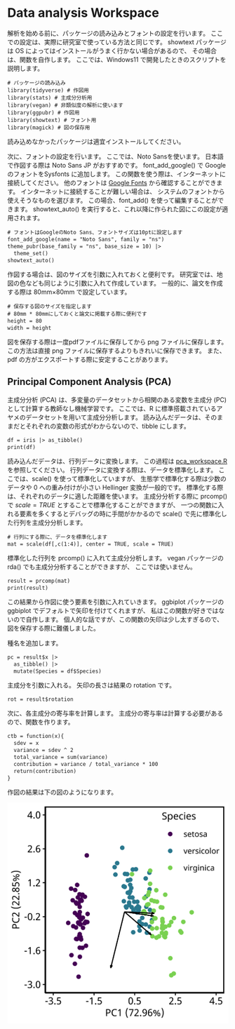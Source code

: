 # Data analysis Workspace

解析を始める前に、パッケージの読み込みとフォントの設定を行います。
ここでの設定は、実際に研究室で使っている方法と同じです。
showtext パッケージは OS によってはインストールがうまく行かない場合があるので、
その場合は、関数を自作します。
ここでは、Windows11
で開発したときのスクリプトを説明します。

```
# パッケージの読み込み
library(tidyverse) # 作図用
library(stats) # 主成分分析用
library(vegan) # 非類似度の解析に使います
library(ggpubr) # 作図用
library(showtext) # フォント用
library(magick) # 図の保存用
```

読み込めなかったパッケージは適宜インストールしてください。

次に、フォントの設定を行います。
ここでは、Noto Sansを使います。
日本語で作図する際は Noto Sans JP がおすすめです。
font_add_google() で Google のフォントをSysfonts に追加します。
この関数を使う際は、インターネットに接続してください。
他のフォントは
[Google Fonts](https://fonts.google.com/)
から確認することができます。
インターネットに接続することが難しい場合は、
システムのフォントから使えそうなものを選びます。
この場合、font_add() を使って編集することができます。
showtext_auto() を実行すると、これ以降に作られた図にこの設定が適用されます。

```
# フォントはGoogleのNoto Sans、フォントサイズは10ptに設定します
font_add_google(name = "Noto Sans", family = "ns")
theme_pubr(base_family = "ns", base_size = 10) |> 
  theme_set()
showtext_auto()
```

作図する場合は、図のサイズを引数に入れておくと便利です。
研究室では、地図の色なども同じように引数に入れて作成しています。
一般的に、論文を作成する際は 80mm×80mm で設定しています。

```
# 保存する図のサイズを指定します
# 80mm * 80mmにしておくと論文に掲載する際に便利です
height = 80
width = height
```

図を保存する際は一度pdfファイルに保存してから png ファイルに保存します。
この方法は直接 png ファイルに保存するよりもきれいに保存できます。
また、pdf の方がエクスポートする際に安定することがあります。

## Principal Component Analysis (PCA)

主成分分析 (PCA)
は、多変量のデータセットから相関のある変数を主成分 (PC)
として計算する教師なし機械学習です。
ここでは、R
に標準搭載されているアヤメのデータセットを用いて主成分分析します。
読み込んだデータは、そのままだとそれぞれの変数の形式がわからないので、tibble
にします。

```
df = iris |> as_tibble()
print(df)
```

読み込んだデータは、行列データに変換します。
この過程は
[pca_workspace.R](https://github.com/Tomo-Aot/github_practice/blob/main/Data_analysis/pca_workspace.R)
を参照してください。
行列データに変換する際は、データを標準化します。
ここでは、scale() を使って標準化していますが、
生態学で標準化する際は少数のデータや 0
への重み付けが小さい Hellinger 変換が一般的です。
標準化する際は、それぞれのデータに適した距離を使います。
主成分分析する際に prcomp()
で $scale = TRUE$ とすることで標準化することができますが、
一つの関数に入れる要素を多くするとデバッグの時に手間がかかるので
scale() で先に標準化した行列を主成分分析します。

```
# 行列にする際に、データを標準化します
mat = scale(df[,c(1:4)], center = TRUE, scale = TRUE)
```

標準化した行列を prcomp() に入れて主成分分析します。
vegan パッケージの rda() でも主成分分析することができますが、
ここでは使いません。

```
result = prcomp(mat)
print(result)
```

この結果から作図に使う要素を引数に入れていきます。
ggbiplot パッケージの ggbiplot でデフォルトで矢印を付けてくれますが、
私はこの関数が好きではないので自作します。
個人的な話ですが、この関数の矢印は少し太すぎるので、図を保存する際に難儀しました。

種名を追加します。

```
pc = result$x |> 
  as_tibble() |> 
  mutate(Species = df$Species)
```

主成分を引数に入れる。
矢印の長さは結果の rotation です。

```
rot = result$rotation
```

次に、各主成分の寄与率を計算します。
主成分の寄与率は計算する必要があるので、関数を作ります。

```
ctb = function(x){
  sdev = x
  variance = sdev ^ 2
  total_variance = sum(variance)
  contribution = variance / total_variance * 100
  return(contribution)
}
```

作図の結果は下の図のようになります。

![Fig. 1. Iris の主成分分析のバイプロット](./image/iris_pca_final.png)
